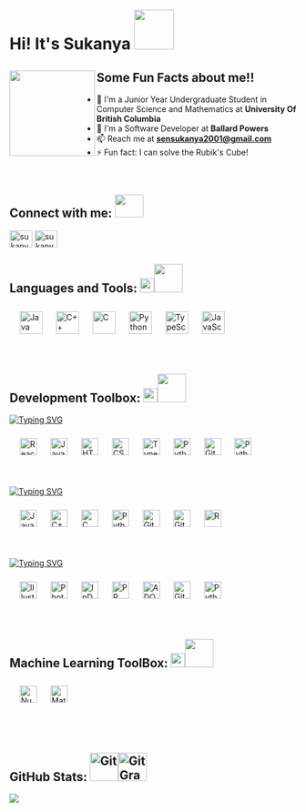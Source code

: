 # Hi! It's Sukanya <img src= "https://media.giphy.com/media/w1OBpBd7kJqHrJnJ13/giphy.gif" width= "70" height= "70">  


## Some Fun Facts about me!! <img align="left" width="150" height="150" src="https://media.giphy.com/media/wY9JZ3GhzgmwATTfUq/giphy.gif">

- 🔭 I'm a Junior Year Undergraduate Student in Computer Science and Mathematics at **University Of British Columbia** 
- 🎯 I'm a Software Developer at **Ballard Powers** 
- 📫 Reach me at **sensukanya2001@gmail.com**
- ⚡ Fun fact: I can solve the Rubik's Cube!




<br>

## Connect with me: <img src= "https://media.giphy.com/media/reJXZ8T1oUqinGzZnY/giphy.gif" width= "50" height= "40">
<p align="left">
<a href="https://www.linkedin.com/in/sukanya-sen-15843a192/" target="blank"><img align="center" src="https://raw.githubusercontent.com/rahuldkjain/github-profile-readme-generator/master/src/images/icons/Social/linked-in-alt.svg" alt="sukanya-sen" height="30" width="40" /></a>
<a href="https://www.facebook.com/sukanya.sen.2001" target="blank"><img align="center" src="https://raw.githubusercontent.com/rahuldkjain/github-profile-readme-generator/master/src/images/icons/Social/facebook-alt.svg" alt="sukanya-sen" height="30" width="40" /></a>
</p>




## Languages and Tools: <img src="https://media.giphy.com/media/UVG0BN8TOMKkPOJS6e/giphy.gif" width="25px"><img src="https://media.giphy.com/media/6LMDGsUHsdRC0/giphy.gif" width="50px">

&nbsp;&nbsp;<img style="margin: 10px" src="https://profilinator.rishav.dev/skills-assets/java-original-wordmark.svg" alt="Java" height="40" />
<img style="margin: 10px" src="https://profilinator.rishav.dev/skills-assets/cplusplus-original.svg" alt="C++" height="40" />
<img style="margin: 10px" src="https://profilinator.rishav.dev/skills-assets/c-original.svg" alt="C" height="40" />
<img style="margin: 10px" src="https://profilinator.rishav.dev/skills-assets/python-original.svg" alt="Python" height="40" /> 
<img style="margin: 10px" src="https://profilinator.rishav.dev/skills-assets/typescript-original.svg" alt="TypeScript" height="40" /> 
<img style="margin: 10px" src="https://profilinator.rishav.dev/skills-assets/javascript-original.svg" alt="JavaScript" height="40" /> 


<br>

## Development Toolbox: <img src="https://media.giphy.com/media/UVG0BN8TOMKkPOJS6e/giphy.gif" width="25px"><img src="https://media.giphy.com/media/6LMDGsUHsdRC0/giphy.gif" width="50px">

[![Typing SVG](https://readme-typing-svg.herokuapp.com?font=Zilla+Slab&color=ff8c00&size=30&width=500&lines=FrontEnd)](https://git.io/typing-svg)

&nbsp;&nbsp;<img style="margin: 10px" src="https://profilinator.rishav.dev/skills-assets/react-original-wordmark.svg" alt="React" height="30" />
<img style="margin: 10px" src="https://profilinator.rishav.dev/skills-assets/javascript-original.svg" alt="Javascript" height="30" />
<img style="margin: 10px" src="https://profilinator.rishav.dev/skills-assets/html5-original-wordmark.svg" alt="HTML5" height="30" /> 
<img style="margin: 10px" src="https://profilinator.rishav.dev/skills-assets/css3-original-wordmark.svg" alt="CSS3" height="30" /> 
<img style="margin: 10px" src="https://profilinator.rishav.dev/skills-assets/typescript-original.svg" alt="TypeScript" height="30" /> 
<img style="margin: 10px" src="https://profilinator.rishav.dev/skills-assets/python-original.svg" alt="Python" height="30" />
<img style="margin: 10px" src="https://profilinator.rishav.dev/skills-assets/git-scm-icon.svg" alt="Git" height="30" />
<img style="margin: 10px" src="https://profilinator.rishav.dev/skills-assets/tableau.svg" alt="Python" height="30" />


<br>


[![Typing SVG](https://readme-typing-svg.herokuapp.com?font=Zilla+Slab&color=ff8c00&size=30&width=500&lines=BackEnd)](https://git.io/typing-svg)

&nbsp;&nbsp;<img style="margin: 10px" src="https://profilinator.rishav.dev/skills-assets/java-original-wordmark.svg" alt="Java" height="30" />
<img style="margin: 10px" src="https://profilinator.rishav.dev/skills-assets/cplusplus-original.svg" alt="C++" height="30" />
<img style="margin: 10px" src="https://profilinator.rishav.dev/skills-assets/c-original.svg" alt="C" height="30" />
<img style="margin: 10px" src="https://profilinator.rishav.dev/skills-assets/python-original.svg" alt="Python" height="30" /> 
<img style="margin: 10px" src="https://profilinator.rishav.dev/skills-assets/logo-title.svg" alt="Git" height="30" />
<img style="margin: 10px" src="https://profilinator.rishav.dev/skills-assets/wordpress.png" alt="Git" height="30" />
<img style="margin: 10px" src="https://profilinator.rishav.dev/skills-assets/R.svg" alt="R" height="30" />



<br>

[![Typing SVG](https://readme-typing-svg.herokuapp.com?font=Zilla+Slab&color=ff8c00&size=30&width=500&lines=Design+and+Creation)](https://git.io/typing-svg)

&nbsp;&nbsp;<img style="margin: 10px" src="https://profilinator.rishav.dev/skills-assets/adobe_illustrator-icon.svg" alt="Illustrator" height="30" />
<img style="margin: 10px" src="https://profilinator.rishav.dev/skills-assets/photoshop-plain.svg" alt="Photoshop" height="30" />
<img style="margin: 10px" src="https://profilinator.rishav.dev/skills-assets/adobeindesign.svg" alt="InDesign" height="30" /> 
<img style="margin: 10px" src="https://profilinator.rishav.dev/skills-assets/adobepremierepro.png" alt="PP" height="30" /> 
<img style="margin: 10px" src="https://profilinator.rishav.dev/skills-assets/adobexd.png" alt="ADOBEXD" height="30" /> 
<img style="margin: 10px" src="https://profilinator.rishav.dev/skills-assets/lightroom.png" alt="Git" height="30" />
<img style="margin: 10px" src="https://profilinator.rishav.dev/skills-assets/figma-icon.svg" alt="Python" height="30" />



<br>

## Machine Learning ToolBox: <img src="https://media.giphy.com/media/UVG0BN8TOMKkPOJS6e/giphy.gif" width="25px"><img src="https://media.giphy.com/media/6LMDGsUHsdRC0/giphy.gif" width="50px">
&nbsp;&nbsp;<img style="margin: 10px" src="https://upload.wikimedia.org/wikipedia/commons/3/31/NumPy_logo_2020.svg" alt="Numpy" height="30" /> 
<img style="margin: 10px" src="https://upload.wikimedia.org/wikipedia/commons/0/01/Created_with_Matplotlib-logo.svg" alt="Matplotlib" height="30" /> 

<br>


<br />

## GitHub Stats: <img src="https://media.giphy.com/media/KzJkzjggfGN5Py6nkT/giphy.gif"  width="50px" alt="Git"/><img src= "https://media.giphy.com/media/AynUwd5uKhIevEWx54/giphy.gif" width="50px" alt="GitGraph"/>&nbsp;<b height="70px"> <br>

<!-- [[Sukanya's GitHub stats](https://github-readme-stats.vercel.app/api?username=ssen04&show_icons=true&theme=radical)](https://github.com/ssen04/github-readme-stats) -->
<p><img align="center" src="https://github-readme-streak-stats.herokuapp.com/?user=ssen04&theme=radical&custom_title=streak-stats&hide_border=true&layout=compact" /></p>

